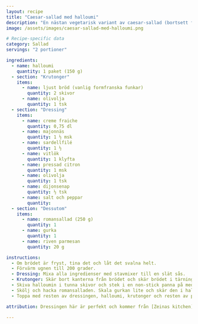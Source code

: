 ```yaml
---
layout: recipe
title: "Caesar-sallad med halloumi"
description: "En nästan vegetarisk variant av caesar-sallad (bortsett från sardellerna)."
image: /assets/images/caesar-sallad-med-halloumi.png

# Recipe-specific data
category: Sallad
servings: "2 portioner"

ingredients:
  - name: halloumi
    quantity: 1 paket (150 g)
  - section: "Krutonger"
    items:
      - name: ljust bröd (vanlig formfranska funkar)
        quantity: 2 skivor
      - name: olivolja
        quantity: 1 tsk
  - section: "Dressing"
    items:
      - name: creme fraiche
        quantity: 0,75 dl
      - name: majonnäs
        quantity: 1 ½ msk
      - name: sardellfilé
        quantity: 1 ½
      - name: vitlök
        quantity: 1 klyfta
      - name: pressad citron
        quantity: 1 msk
      - name: olivolja
        quantity: 1 tsk
      - name: dijonsenap
        quantity: ½ tsk
      - name: salt och peppar
        quantity:
  - section: "Dessutom"
    items:
      - name: romansallad (250 g)
        quantity: 1
      - name: gurka
        quantity: 1
      - name: riven parmesan
        quantity: 20 g

instructions:
  - Om brödet är fryst, tina det och låt det svalna helt.
  - Förvärm ugnen till 200 grader.
  - Dressing: Mixa alla ingredienser med stavmixer till en slät sås.
  - Krutonger: Skär bort kanterna från brödet och skär brödet i tärningar. Sprid ut på en plåt med bakplåtspapper. Droppa över olivoljan. Kör i ugnen i ca 5-10 minuter, håll koll så det inte bränns.
  - Skiva halloumin i tunna skivor och stek i en non-stick panna på medelvärme tills gyllene på båda sidor. Ställ åt sidan.
  - Skölj och hacka romansalladen. Skala gurkan lite och skär den i halvmånar. Blanda gurka och sallad med en skvätt dressing. Blanda sedan i ca hälften av parmesanen. Fördela detta på två tallrikar.
  - Toppa med resten av dressingen, halloumi, krutonger och resten av parmesanen.

attribution: Dressingen här är perfekt och kommer från [Zeinas kitchen](https://zeinaskitchen.se/ceasarsallad/)

---
```


 